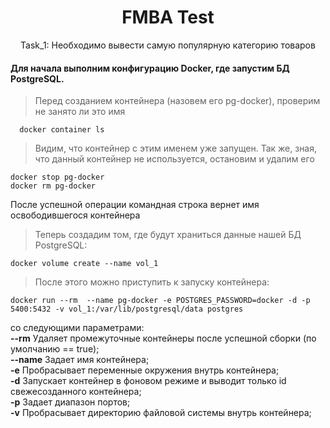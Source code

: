 <h1 align="center">FMBA Test</h1>

<p align="center">
  Task_1: Необходимо вывести самую популярную категорию товаров
</p>  

#### Для начала выполним конфигурацию Docker, где запустим БД PostgreSQL.  

> Перед созданием контейнера (назовем его pg-docker), проверим не занято ли это имя  

```
  docker container ls
```  
> Видим, что контейнер с этим именем уже запущен. Так же, зная, что данный контейнер не используется, остановим и удалим его  
```
docker stop pg-docker
docker rm pg-docker
```

После успешной операции командная строка вернет имя освободившегося контейнера

> Теперь создадим том, где будут храниться данные нашей БД PostgreSQL:  
```
docker volume create --name vol_1
```

> После этого можно приступить к запуску контейнера:  
```
docker run --rm  --name pg-docker -e POSTGRES_PASSWORD=docker -d -p 5400:5432 -v vol_1:/var/lib/postgresql/data postgres
```
со следующими параметрами:  
**--rm** Удаляет промежуточные контейнеры после успешной сборки (по умолчанию == true);  
**--name** Задает имя контейнера;  
**-e** Пробрасывает переменные окружения внутрь контейнера;  
**-d** Запускает контейнер в фоновом режиме и выводит только id свежесозданного контейнера;  
**-p** Задает диапазон портов;  
**-v** Пробрасывает директорию файловой системы внутрь контейнера;  
  
